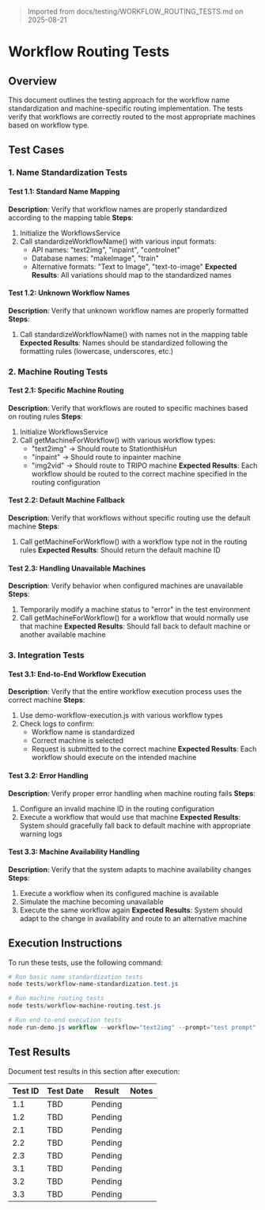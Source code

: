 > Imported from docs/testing/WORKFLOW_ROUTING_TESTS.md on 2025-08-21

# Workflow Routing Tests

## Overview
This document outlines the testing approach for the workflow name standardization and machine-specific routing implementation. The tests verify that workflows are correctly routed to the most appropriate machines based on workflow type.

## Test Cases

### 1. Name Standardization Tests

#### Test 1.1: Standard Name Mapping
**Description**: Verify that workflow names are properly standardized according to the mapping table
**Steps**:
1. Initialize the WorkflowsService
2. Call standardizeWorkflowName() with various input formats:
   - API names: "text2img", "inpaint", "controlnet"
   - Database names: "makeImage", "train"
   - Alternative formats: "Text to Image", "text-to-image"
**Expected Results**: All variations should map to the standardized names

#### Test 1.2: Unknown Workflow Names
**Description**: Verify that unknown workflow names are properly formatted
**Steps**:
1. Call standardizeWorkflowName() with names not in the mapping table
**Expected Results**: Names should be standardized following the formatting rules (lowercase, underscores, etc.)

### 2. Machine Routing Tests

#### Test 2.1: Specific Machine Routing
**Description**: Verify that workflows are routed to specific machines based on routing rules
**Steps**:
1. Initialize WorkflowsService
2. Call getMachineForWorkflow() with various workflow types:
   - "text2img" → Should route to StationthisHun
   - "inpaint" → Should route to inpainter machine
   - "img2vid" → Should route to TRIPO machine
**Expected Results**: Each workflow should be routed to the correct machine specified in the routing configuration

#### Test 2.2: Default Machine Fallback
**Description**: Verify that workflows without specific routing use the default machine
**Steps**:
1. Call getMachineForWorkflow() with a workflow type not in the routing rules
**Expected Results**: Should return the default machine ID

#### Test 2.3: Handling Unavailable Machines
**Description**: Verify behavior when configured machines are unavailable
**Steps**:
1. Temporarily modify a machine status to "error" in the test environment
2. Call getMachineForWorkflow() for a workflow that would normally use that machine
**Expected Results**: Should fall back to default machine or another available machine

### 3. Integration Tests

#### Test 3.1: End-to-End Workflow Execution
**Description**: Verify that the entire workflow execution process uses the correct machine
**Steps**:
1. Use demo-workflow-execution.js with various workflow types
2. Check logs to confirm:
   - Workflow name is standardized
   - Correct machine is selected
   - Request is submitted to the correct machine
**Expected Results**: Each workflow should execute on the intended machine

#### Test 3.2: Error Handling
**Description**: Verify proper error handling when machine routing fails
**Steps**:
1. Configure an invalid machine ID in the routing configuration
2. Execute a workflow that would use that machine
**Expected Results**: System should gracefully fall back to default machine with appropriate warning logs

#### Test 3.3: Machine Availability Handling
**Description**: Verify that the system adapts to machine availability changes
**Steps**:
1. Execute a workflow when its configured machine is available
2. Simulate the machine becoming unavailable
3. Execute the same workflow again
**Expected Results**: System should adapt to the change in availability and route to an alternative machine

## Execution Instructions

To run these tests, use the following command:

```powershell
# Run basic name standardization tests
node tests/workflow-name-standardization.test.js

# Run machine routing tests
node tests/workflow-machine-routing.test.js

# Run end-to-end execution tests 
node run-demo.js workflow --workflow="text2img" --prompt="test prompt" --execute=true
```

## Test Results

Document test results in this section after execution:

| Test ID | Test Date | Result | Notes |
|---------|-----------|--------|-------|
| 1.1 | TBD | Pending | |
| 1.2 | TBD | Pending | |
| 2.1 | TBD | Pending | |
| 2.2 | TBD | Pending | |
| 2.3 | TBD | Pending | |
| 3.1 | TBD | Pending | |
| 3.2 | TBD | Pending | |
| 3.3 | TBD | Pending | | 